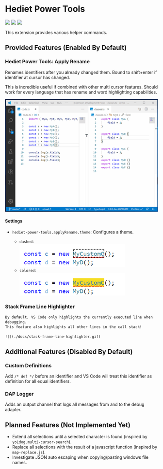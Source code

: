 # Hediet Power Tools

[![](https://img.shields.io/static/v1?style=social&label=Sponsor&message=%E2%9D%A4&logo=GitHub&color&link=%3Curl%3E)](https://github.com/sponsors/hediet)
[![](https://img.shields.io/static/v1?style=social&label=Donate&message=%E2%9D%A4&logo=Paypal&color&link=%3Curl%3E)](https://www.paypal.com/cgi-bin/webscr?cmd=_s-xclick&hosted_button_id=ZP5F38L4C88UY&source=url)
[![](https://img.shields.io/twitter/follow/hediet_dev.svg?style=social)](https://twitter.com/intent/follow?screen_name=hediet_dev)

This extension provides various helper commands.

## Provided Features (Enabled By Default)

### Hediet Power Tools: Apply Rename

Renames identifiers after you already changed them. Bound to shift+enter if identifier at cursor has changed.

This is incredible useful if combined with other multi cursor features. Should work for every language that has rename and word highlighting capabilities.

![](./docs/demo-apply-rename.gif)

#### Settings

-   `hediet-power-tools.applyRename.theme`: Configures a theme.

    -   `dashed`:  
         ![](./docs/apply-rename-theme-dashed.png)
    -   `colored`:  
        ![](./docs/apply-rename-theme-colored.png)

### Stack Frame Line Highlighter

    By default, VS Code only highlights the currently executed line when debugging.
    This feature also highlights all other lines in the call stack!

    ![](./docs/stack-frame-line-highlighter.gif)

## Additional Features (Disabled By Default)

### Custom Definitions

Add `/* def */` before an identifier and VS Code will treat this identifier as definition for all equal identifiers.

### DAP Logger

Adds an output channel that logs all messages from and to the debug adapter.

## Planned Features (Not Implemented Yet)

-   Extend all selections until a selected character is found (inspired by `yo1dog.multi-cursor-search`).
-   Replace all selections with the result of a javascript function (inspired by `map-replace.js`).
-   Investigate JSON auto escaping when copying/pasting windows file names.
